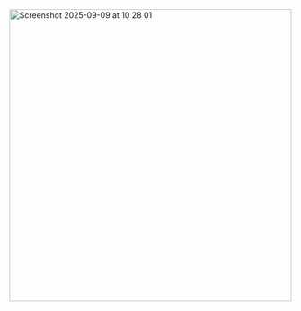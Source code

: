 <img width="502" height="520" alt="Screenshot 2025-09-09 at 10 28 01" src="https://github.com/user-attachments/assets/84c6bf2e-c9f3-43b4-9c12-d2e28baa4a5e" />
